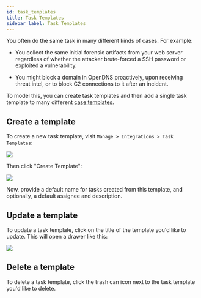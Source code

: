 ```yaml
---
id: task_templates
title: Task Templates
sidebar_label: Task Templates
---
```


You often do the same task in many different kinds of cases. For example:

- You collect the same initial forensic artifacts from your web server regardless of whether the attacker brute-forced a SSH password or exploited a vulnerability.

- You might block a domain in OpenDNS proactively, upon receiving threat intel, or to block C2 connections to it after an incident.

To model this, you can create task templates and then add a single task template to many different [case templates](/docs/administer/case_templates).

## Create a template

To create a new task template, visit `Manage > Integrations > Task Templates`:

![](https://storage.googleapis.com/tp_landing_page_videos/list_task_templates.png)

Then click "Create Template":

![](https://storage.googleapis.com/tp_landing_page_videos/create_task_template.png)

Now, provide a default name for tasks created from this template, and optionally, a default assignee and description.

## Update a template

To update a task template, click on the title of the template you'd like to update. This will open a drawer like this:

![](https://storage.googleapis.com/tp_landing_page_videos/update_task_template.png)

## Delete a template

To delete a task template, click the trash can icon next to the task template you'd like to delete.
